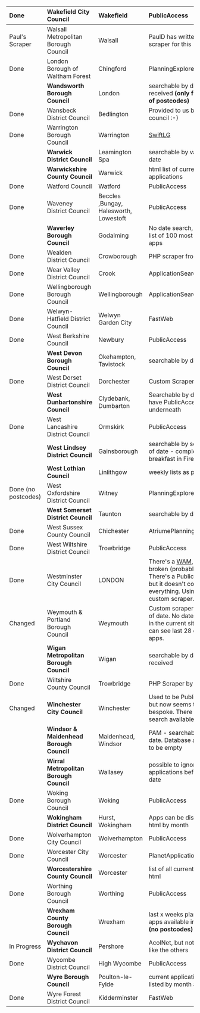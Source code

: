 | Done | Wakefield City Council | Wakefield | PublicAccess | http://planning.wakefield.gov.uk/publicaccess/tdc/tdc_home.aspx |
|:-----|:-----------------------|:----------|:-------------|:----------------------------------------------------------------|
| Paul's Scraper | Walsall Metropolitan Borough Council | Walsall   | PaulD has written a scraper for this | http://www2.walsall.gov.uk/dcaccess/planning/Planning-Registers/weeklylist/Weekly-list.asp |
| Done | London Borough of Waltham Forest | Chingford | PlanningExplorer | http://planning.walthamforest.gov.uk/PlanningExplorer/GeneralSearch.aspx |
|      | **Wandsworth Borough Council** | London    | searchable by date received **(only first half of postcodes)**| http://www.wandsworth.gov.uk/gis/search/Search.aspx             |
| Done | Wansbeck District Council | Bedlington | Provided to us by the council :-) |                                                                 |
| Done | Warrington Borough Council | Warrington | [SwiftLG](SwiftLG.md) | http://212.248.237.123:8080/swiftlg/apas/run/wphappcriteria.display |
|      | **Warwick District Council** | Leamington Spa | searchable by validated date | http://estates.warwickdc.gov.uk/planningapps/forms/searchStartDate.aspx |
|      | **Warwickshire County Council** | Warwick   | html list of current applications | http://www.warwickshire.gov.uk/Web/corporate/pages.nsf/Pages%20by%20Department/A6E30208F224959D8025724A0034D717 |
| Done | Watford Council        | Watford   | PublicAccess | http://ww3.watford.gov.uk/publicaccess/dc/DcApplication/application_searchform.aspx |
| Done | Waveney District Council | Beccles ,Bungay, Halesworth, Lowestoft | PublicAccess | http://publicaccess.waveney.gov.uk/PublicAccess/tdc/DcApplication/application_searchform.aspx |
|      | **Waverley Borough Council** | Godalming | No date search, but html list of 100 most recent apps | http://waverweb.waverley.gov.uk/live/wbc/pwl.nsf/webdisplaypubliclist?OpenForm&Seq=2#_RefreshKW_showmeby |
| Done | Wealden District Council | Crowborough | PHP scraper from Matt | http://www.planning.wealden.gov.uk/aspxpages/Search.aspx        |
| Done | Wear Valley District Council | Crook     | ApplicationSearchServlet | http://planning.wearvalley.gov.uk/portal/servlets/ApplicationSearchServlet |
| Done | Wellingborough Borough Council | Wellingborough | ApplicationSearchServlet | http://planning.wellingborough.gov.uk/portal/                   |
| Done | Welwyn-Hatfield District Council | Welwyn Garden City | FastWeb      | https://fastweb.welhat.gov.uk/results.asp                       |
| Done | West Berkshire Council | Newbury   | PublicAccess | http://ww2.westberks.gov.uk/publicaccess/tdc/                   |
|      | **West Devon Borough Council** | Okehampton, Tavistock | searchable by date | http://www.westdevon.gov.uk/planningapp/planningsearch.aspx     |
| Done | West Dorset District Council | Dorchester | Custom Scraper | http://webapps.westdorset-dc.gov.uk/PlanningApplications/Pages/ApplicationSearch.aspx |
|      | **West Dunbartonshire Council** | Clydebank, Dumbarton | Searchable by date. May have PublicAccess underneath | http://www.wdcweb.info/uniform/dcsearch_app.asp                 |
| Done | West Lancashire District Council | Ormskirk  | PublicAccess | http://publicaccess.westlancsdc.gov.uk/PublicAccess/tdc/DcApplication/application_searchform.aspx |
|      | **West Lindsey District Council** | Gainsborough | searchable by some kind of date - complete dog's breakfast in FireFox... | http://planning.west-lindsey.gov.uk/planning/                   |
|      | **West Lothian Council** | Linlithgow | weekly lists as pdf | http://www.wlonline.org.uk/content/housing/planning/94575/1424627/?s=79277 |
| Done (no postcodes) | West Oxfordshire District Council | Witney    | PlanningExplorer | http://planning.westoxon.gov.uk/MVM/Online/PL/home.aspx         |
|      | **West Somerset District Council** | Taunton   | searchable by date | http://www.westsomersetonline.gov.uk/plan_search.asp?pid=622&area=2 |
| Done | West Sussex County Council | Chichester | AtriumePlanning | http://eplanning.westsussex.gov.uk/ePlanningOPS/searchPageLoad.do |
| Done | West Wiltshire District Council | Trowbridge | PublicAccess | http://planning.westwiltshire.gov.uk/publicaccess/              |
| Done | Westminster City Council | LONDON    | There's a [WAM](WAM.md), but it's broken (probably old). There's a PublicAccess, but it doesn't contain everything. Using a custom scraper. | http://www3.westminster.gov.uk/planningapplications/currentsearch-form.cfm |
| Changed | Weymouth & Portland Borough Council | Weymouth  | Custom scraper now out of date. No date search in the current site, but can see last 28 days' apps. | (was http://www.weymouth.gov.uk/Planning/applications/newapps.asp?svid=212) http://www.weymouth.gov.uk/home.asp?sv=777 |
|      | **Wigan Metropolitan Borough Council** | Wigan     | searchable by date received | http://kinnear.wigan.gov.uk/planapps/PlanAppsAppSearch.asp      |
| Done | Wiltshire County Council | Trowbridge | PHP Scraper by Matt | http://www.wiltshireplanningapplications.co.uk/planning_search.aspx |
| Changed | **Winchester City Council** | Winchester | Used to be PublicAccess but now seems to be bespoke. There is a date search available. | http://planningapplications.winchester.gov.uk/PlanningWeb/SearchIndex.aspx (was http://win2padmz.winchester.gov.uk/publicaccess/) |
|      | **Windsor & Maidenhead Borough Council** | Maidenhead, Windsor | PAM - searchable by date. Database appears to be empty | http://www.rbwm.gov.uk/pam/search.jsp                           |
|      | **Wirral Metropolitan Borough Council** | Wallasey  | possible to ignore applications before a date | http://www.wirral.gov.uk/planning/search1.asp                   |
| Done | Woking Borough Council | Woking    | PublicAccess | http://caps.woking.gov.uk/publicaccess/                         |
|      | **Wokingham District Council** | Hurst, Wokingham | Apps can be displayed in html by month | http://www.wokingham.gov.uk/environment/planning/planning-applications/planning-applications-search |
| Done | Wolverhampton City Council | Wolverhampton | PublicAccess | http://planningonline.wolverhampton.gov.uk/PublicAccess/tdc/tdc_home.aspx |
| Done | Worcester City Council | Worcester | PlanetApplicationEnquiry | http://www.worcester.gov.uk:8080/planet/ispforms.asp?serviceKey=SysDoc-PlanetApplicationEnquiry |
|      | **Worcestershire County Council** | Worcester | list of all current apps in html | http://worcestershire.whub.org.uk/home/textonly/wccindex/wcc-planning/wcc-dev-control/wcc-dev-control-applications-decisions.htm |
| Done | Worthing Borough Council | Worthing  | PublicAccess | http://planning.worthing.gov.uk/publicaccess/                   |
|      | **Wrexham County Borough Council** | Wrexham   | last x weeks planning apps available in html **(no postcodes)** | http://www.wrexham.gov.uk/english/planning_portal/plan_apps/PlansSearch.cfm |
| In Progress | **Wychavon District Council** | Pershore  | AcolNet, but not quite like the others | http://www.e-wychavon.org.uk/scripts/plan2005/acolnetcgi.exe?ACTION=UNWRAP&RIPNAME=Root.Pages.PgeDC.LnkSearchGeneral.PgeSearchGeneral |
| Done | Wycombe District Council | High Wycombe | PublicAccess | http://planningpa.wycombe.gov.uk/PublicAccess/                  |
|      | **Wyre Borough Council** | Poulton-le-Fylde | current applications listed by month and year | http://www.wyrebc.gov.uk/Page.aspx?PvnID=48072&PgeID=48063&BrdCb=1-24-13552-13553-13579-13470-13618 |
| Done | Wyre Forest District Council | Kidderminster | FastWeb      | http://www.wyreforest.gov.uk/fastweb/weeklylistapp.asp          |